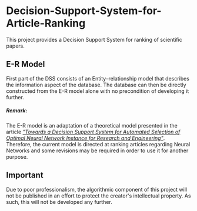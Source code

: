 # Decision-Support-System-for-Article-Ranking
This project provides a Decision Support System for ranking of scientific papers.

<h2>E-R Model</h2>

First part of the DSS consists of an Entity–relationship model that describes the information aspect of the database.
The database can then be directly constructed from the E-R model alone with no precondition of developing it further.

<h5>Remark:</h5> The E-R model is an adaptation of a theoretical model presented in the article <a href="https://www.thinkmind.org/index.php?view=article&articleid=advcomp_2014_4_20_20073">
<i>"Towards a Decision Support System for Automated Selection of Optimal Neural Network Instance for Research and Engineering"</i></a>.
Therefore, the current model is directed at ranking articles regarding Neural Networks and some revisions may be required in order to use it for another purpose.

<h2>Important</h2>

Due to poor professionalism, the algorithmic component of this project will not be published in an effort to protect the creator's intellectual property. As such, this will not be developed any further.
